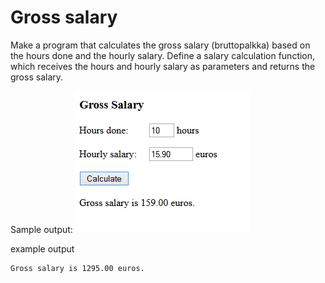 # Gross salary

Make a program that calculates the gross salary (bruttopalkka) based on the hours done and the hourly salary. Define a salary calculation function, which receives the hours and hourly salary as parameters and returns the gross salary.

Sample output:
![gross_salary](./07.05.png)

example output
```
Gross salary is 1295.00 euros.
```